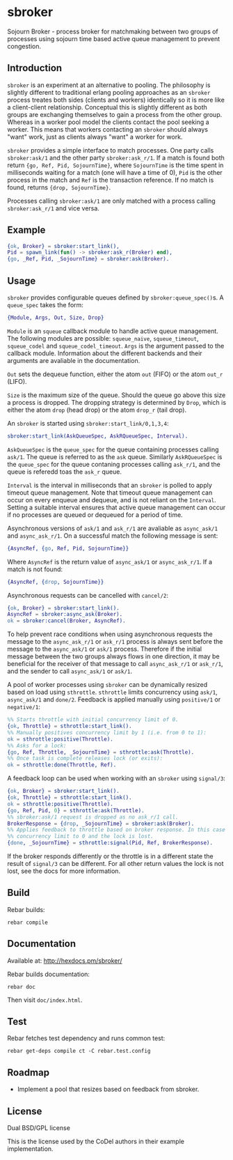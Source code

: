 sbroker
=======

Sojourn Broker - process broker for matchmaking between two groups of processes
using sojourn time based active queue management to prevent congestion.

Introduction
------------

`sbroker` is an experiment at an alternative to pooling. The philosophy
is slightly different to traditional erlang pooling approaches as an
`sbroker` process treates both sides (clients and workers) identically
so it is more like a client-client relationship. Conceptual this is
slightly different as both groups are exchanging themselves to gain a
process from the other group. Whereas in a worker pool model the clients
contact the pool seeking a worker. This means that workers contacting an
`sbroker` should always "want" work, just as clients always "want" a
worker for work.

`sbroker` provides a simple interface to match processes. One party
calls `sbroker:ask/1` and the other party `sbroker:ask_r/1`. If a match
is found both return `{go, Ref, Pid, SojournTime}`, where `SojournTime` is
the time spent in milliseconds waiting for a match (one will have a time
of 0), `Pid` is the other process in the match and `Ref` is the transaction
reference. If no match is found, returns `{drop, SojournTime}`.

Processes calling `sbroker:ask/1` are only matched with a process calling
`sbroker:ask_r/1` and vice versa.

Example
-------

```erlang
{ok, Broker} = sbroker:start_link(),
Pid = spawn_link(fun() -> sbroker:ask_r(Broker) end),
{go, _Ref, Pid, _SojournTime} = sbroker:ask(Broker).
```

Usage
-----

`sbroker` provides configurable queues defined by `sbroker:queue_spec()`s. A
`queue_spec` takes the form:
```erlang
{Module, Args, Out, Size, Drop}
```
`Module` is an `squeue` callback module to handle active queue
management. The following modules are possible: `squeue_naive`,
`squeue_timeout`, `squeue_codel` and `squeue_codel_timeout`.
`Args` is the argument passed to the callback module. Information about
the different backends and their arguments are avaliable in the
documentation.

`Out` sets the dequeue function, either the atom `out` (FIFO) or the
atom `out_r` (LIFO).

`Size` is the maximum size of the queue. Should the queue go above this
size a process is dropped. The dropping strategy is determined by
`Drop`, which is either the atom `drop` (head drop) or the atom `drop_r`
(tail drop).

An `sbroker` is started using `sbroker:start_link/0,1,3,4`:
```erlang
sbroker:start_link(AskQueueSpec, AskRQueueSpec, Interval).
```
`AskQueueSpec` is the `queue_spec` for the queue containing processes calling
`ask/1`. The queue is referred to as the `ask` queue. Similarly
`AskRQueueSpec` is the `queue_spec` for the queue contaning processes calling
`ask_r/1`, and the queue is referedd toas the `ask_r` queue.

`Interval` is the interval in milliseconds that an `sbroker` is
polled to apply timeout queue management. Note that timeout queue
management can occur on every enqueue and dequeue, and is not reliant on
the `Interval`. Setting a suitable interval ensures that active queue
management can occur if no processes are queued or dequeued for a period
of time.

Asynchronous versions of `ask/1` and `ask_r/1` are avaliable as
`async_ask/1` and `async_ask_r/1`. On a successful match the following
message is sent:
```erlang
{AsyncRef, {go, Ref, Pid, SojournTime}}
```
Where `AsyncRef` is the return value of `async_ask/1` or `async_ask_r/1`. If a
match is not found:
```erlang
{AsyncRef, {drop, SojournTime}}
```

Asynchronous requests can be cancelled with `cancel/2`:

```erlang
{ok, Broker} = sbroker:start_link().
AsyncRef = sbroker:async_ask(Broker).
ok = sbroker:cancel(Broker, AsyncRef).
```
To help prevent race conditions when using asynchronous requests the
message to the `async_ask_r/1` or `ask_r/1` process is always sent before
the message to the `async_ask/1` or `ask/1` process. Therefore if the
initial message between the two groups always flows in one direction,
it may be beneficial for the receiver of that message to call
`async_ask_r/1` or `ask_r/1`, and the sender to call `async_ask/1` or `ask/1`.

A pool of worker processes using `sbroker` can be dynamically resized based
on load using `sthrottle`. `sthrottle` limits concurrency using `ask/1`,
`async_ask/1` and `done/2`. Feedback is applied manually using
`positive/1` or `negative/1`:

```erlang
%% Starts throttle with initial concurrency limit of 0.
{ok, Throttle} = sthrottle:start_link().
%% Manually positives concurrency limit by 1 (i.e. from 0 to 1):
ok = sthrottle:positive(Throttle).
%% Asks for a lock:
{go, Ref, Throttle, _SojournTime} = sthrottle:ask(Throttle).
%% Once task is complete releases lock (or exits):
ok = sthrottle:done(Throttle, Ref).
```

A feedback loop can be used when working with an `sbroker` using `signal/3`:

```erlang
{ok, Broker} = sbroker:start_link().
{ok, Throttle} = sthrottle:start_link().
ok = sthrottle:positive(Throttle).
{go, Ref, Pid, 0} = sthrottle:ask(Throttle).
%% sbroker:ask/1 request is dropped as no ask_r/1 call.
BrokerResponse = {drop, _SojournTime} = sbroker:ask(Broker).
%% Applies feedback to throttle based on broker response. In this case reduces
%% concurrency limit to 0 and the lock is lost.
{done, _SojournTime} = sthrottle:signal(Pid, Ref, BrokerResponse).
```

If the broker responds differently or the throttle is in a different
state the result of `signal/3` can be different. For all other return
values the lock is not lost, see the docs for more information.

Build
-----
Rebar builds:
```
rebar compile
```

Documentation
-------------
Available at: http://hexdocs.pm/sbroker/

Rebar builds documentation:
```
rebar doc
```
Then visit `doc/index.html`.

Test
----
Rebar fetches test dependency and runs common test:
```
rebar get-deps compile ct -C rebar.test.config
```

Roadmap
-------

* Implement a pool that resizes based on feedback from sbroker.

License
-------
Dual BSD/GPL license

This is the license used by the CoDel authors in their example implementation.
